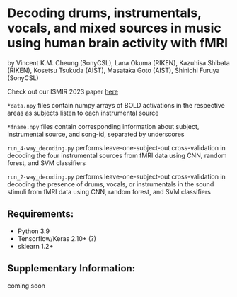 # Decoding drums, instrumentals, vocals, and mixed sources in music using human brain activity with fMRI
by Vincent K.M. Cheung (SonyCSL), Lana Okuma (RIKEN), Kazuhisa Shibata (RIKEN), Kosetsu Tsukuda (AIST), Masataka Goto (AIST), Shinichi Furuya (SonyCSL)

Check out our ISMIR 2023 paper [here](https://archives.ismir.net/ismir2023/paper/000022.pdf)


<code>*data.npy</code> files contain numpy arrays of BOLD activations in the respective areas as subjects listen to each instrumental source

<code>*fname.npy</code> files contain corresponding information about subject, instrumental source, and song-id, separated by underscores

<code>run_4-way_decoding.py</code> performs leave-one-subject-out cross-validation in decoding the four instrumental sources from fMRI data using CNN, random forest, and SVM classifiers

<code>run_2-way_decoding.py</code> performs leave-one-subject-out cross-validation in decoding the presence of drums, vocals, or instrumentals in the sound stimuli from fMRI data using CNN, random forest, and SVM classifiers

## Requirements:
- Python 3.9
- Tensorflow/Keras 2.10+ (?)
- sklearn 1.2+

## Supplementary Information:
coming soon
